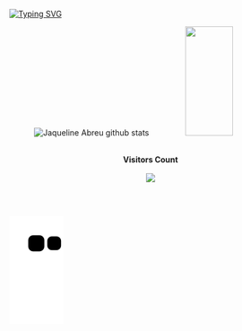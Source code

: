 [![Typing SVG](https://readme-typing-svg.herokuapp.com/?color=BA55D3&size=35&center=true&vCenter=true&width=1000&lines=Sou+desenvolvedora+júnior+backend;Bem+-+vindo!+:%29)](https://git.io/typing-svg)

<div align="center">  
  <img width="49%" height="195px" src="https://github-readme-stats.vercel.app/api?username=jaquelineabreu&show_icons=true&count_private=true&hide_border=true&title_color=BA55D3&icon_color=BA55D3&text_color=FFC0CB&bg_color=0d1117" alt="Jaqueline Abreu github stats" /> 
  <img width="41%" height="195px" src="https://github-readme-stats.vercel.app/api/top-langs/?username=jaquelineabreu&layout=compact&hide_border=true&title_color=BA55D3&text_color=FFC0CB&bg_color=0d1117" />
</div>

<div align="center">
<br><p align="centre"><b>Visitors Count</b></p>  
<p align="center"><img align="center" src="https://profile-counter.glitch.me/{jaquelineabreu}/count.svg" /></p> 
<br>
</div>
  
##

![snake animation](https://github.com/jaquelineabreu/jaquelineabreu/blob/output/github-contribution-grid-snake.svg)





